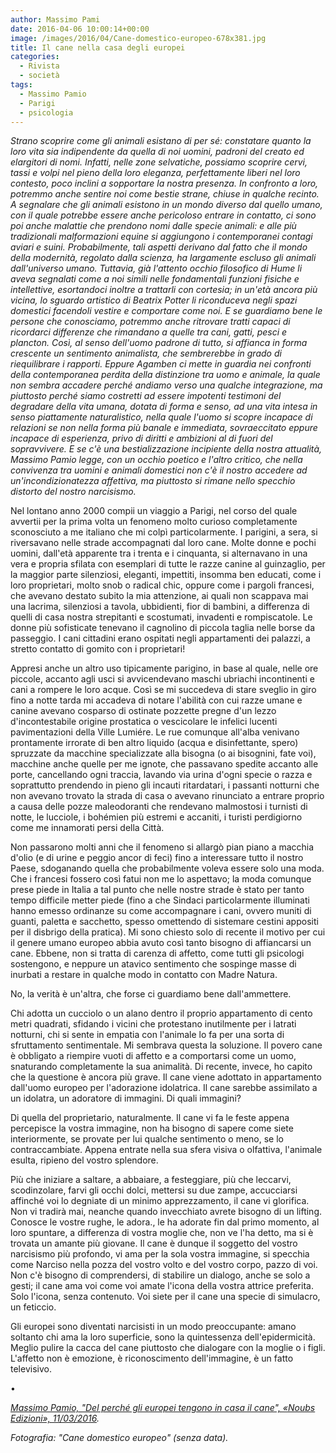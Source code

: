 ```yaml
---
author: Massimo Pami
date: 2016-04-06 10:00:14+00:00
image: /images/2016/04/Cane-domestico-europeo-678x381.jpg
title: Il cane nella casa degli europei
categories:
  - Rivista
  - società
tags:
  - Massimo Pamio
  - Parigi
  - psicologia
---
```


*Strano scoprire come gli animali esistano di per sé: constatare quanto la loro vita sia indipendente da quella di noi uomini, padroni del creato ed elargitori di nomi. Infatti, nelle zone selvatiche, possiamo scoprire cervi, tassi e volpi nel pieno della loro eleganza, perfettamente liberi nel loro contesto, poco inclini a sopportare la nostra presenza. In confronto a loro, potremmo anche sentire noi come bestie strane, chiuse in qualche recinto. A segnalare che gli animali esistono in un mondo diverso dal quello umano, con il quale potrebbe essere anche pericoloso entrare in contatto, ci sono poi anche malattie che prendono nomi dalle specie animali: e alle più tradizionali malformazioni equine si aggiungono i contemporanei contagi aviari e suini. Probabilmente, tali aspetti derivano dal fatto che il mondo della modernità, regolato dalla scienza, ha largamente escluso gli animali dall'universo umano. Tuttavia, già l'attento occhio filosofico di Hume li aveva segnalati come a noi simili nelle fondamentali funzioni fisiche e intellettive, esortandoci inoltre a trattarli con cortesia; in un'età ancora più vicina, lo sguardo artistico di Beatrix Potter li riconduceva negli spazi domestici facendoli vestire e comportare come noi. E se guardiamo bene le persone che conosciamo, potremmo anche ritrovare tratti capaci di ricordarci differenze che rimandano a quelle tra cani, gatti, pesci e plancton. Così, al senso dell'uomo padrone di tutto, si affianca in forma crescente un sentimento animalista, che sembrerebbe in grado di riequilibrare i rapporti. Eppure Agamben ci mette in guardia nei confronti della contemporanea perdita della distinzione tra uomo e animale, la quale non sembra accadere perché andiamo verso una qualche integrazione, ma piuttosto perché siamo costretti ad essere impotenti testimoni del degradare della vita umana, dotata di forma e senso, ad una vita intesa in senso piattamente naturalistico, nella quale l'uomo si scopre incapace di relazioni se non nella forma più banale e immediata, sovraeccitato eppure incapace di esperienza, privo di diritti e ambizioni al di fuori del sopravvivere. E se c'è una bestializzazione incipiente della nostra attualità, Massimo Pamio legge, con un occhio poetico e l'altro critico, che nella convivenza tra uomini e animali domestici non c'è il nostro accedere ad un'incondizionatezza affettiva, ma piuttosto si rimane nello specchio distorto del nostro narcisismo.*

Nel lontano anno 2000 compii un viaggio a Parigi, nel corso del quale avvertii per la prima volta un fenomeno molto curioso completamente sconosciuto a me italiano che mi colpì particolarmente. I parigini, a sera, si riversavano nelle strade accompagnati dal loro cane. Molte donne e pochi uomini, dall'età apparente tra i trenta e i cinquanta, si alternavano in una vera e propria sfilata con esemplari di tutte le razze canine al guinzaglio, per la maggior parte silenziosi, eleganti, impettiti, insomma ben educati, come i loro proprietari, molto snob o radical chic, oppure come i pargoli francesi, che avevano destato subito la mia attenzione, ai quali non scappava mai una lacrima, silenziosi a tavola, ubbidienti, fior di bambini, a differenza di quelli di casa nostra strepitanti e scostumati, invadenti e rompiscatole. Le donne più sofisticate tenevano il cagnolino di piccola taglia nelle borse da passeggio. I cani cittadini erano ospitati negli appartamenti dei palazzi, a stretto contatto di gomito con i proprietari!

Appresi anche un altro uso tipicamente parigino, in base al quale, nelle ore piccole, accanto agli usci si avvicendevano maschi ubriachi incontinenti e cani a rompere le loro acque. Così se mi succedeva di stare sveglio in giro fino a notte tarda mi accadeva di notare l'abilità con cui razze umane e canine avevano cosparso di ostinate pozzette pregne d'un lezzo d'incontestabile origine prostatica o vescicolare le infelici lucenti pavimentazioni della Ville Lumiére. Le rue comunque all'alba venivano prontamente irrorate di ben altro liquido (acqua e disinfettante, spero) spruzzate da macchine specializzate alla bisogna (o ai bisognini, fate voi), macchine anche quelle per me ignote, che passavano spedite accanto alle porte, cancellando ogni traccia, lavando via urina d'ogni specie o razza e soprattutto prendendo in pieno gli incauti ritardatari, i passanti notturni che non avevano trovato la strada di casa o avevano rinunciato a entrare proprio a causa delle pozze maleodoranti che rendevano malmostosi i turnisti di notte, le lucciole, i bohémien più estremi e accaniti, i turisti perdigiorno come me innamorati persi della Città.

Non passarono molti anni che il fenomeno si allargò pian piano a macchia d'olio (e di urine e peggio ancor di feci) fino a interessare tutto il nostro Paese, sdoganando quella che probabilmente voleva essere solo una moda. Che i francesi fossero così fatui non me lo aspettavo; la moda comunque prese piede in Italia a tal punto che nelle nostre strade è stato per tanto tempo difficile metter piede (fino a che Sindaci particolarmente illuminati hanno emesso ordinanze su come accompagnare i cani, ovvero muniti di guanti, paletta e sacchetto, spesso omettendo di sistemare cestini appositi per il disbrigo della pratica). Mi sono chiesto solo di recente il motivo per cui il genere umano europeo abbia avuto così tanto bisogno di affiancarsi un cane. Ebbene, non si tratta di carenza di affetto, come tutti gli psicologi sostengono, e neppure un atavico sentimento che sospinge masse di inurbati a restare in qualche modo in contatto con Madre Natura.

No, la verità è un'altra, che forse ci guardiamo bene dall'ammettere.

Chi adotta un cucciolo o un alano dentro il proprio appartamento di cento metri quadrati, sfidando i vicini che protestano inutilmente per i latrati notturni, chi si sente in empatia con l'animale lo fa per una sorta di sfruttamento sentimentale. Mi sembrava questa la soluzione. Il povero cane è obbligato a riempire vuoti di affetto e a comportarsi come un uomo, snaturando completamente la sua animalità. Di recente, invece, ho capito che la questione è ancora più grave. Il cane viene adottato in appartamento dall'uomo europeo per l'adorazione idolatrica. Il cane sarebbe assimilato a un idolatra, un adoratore di immagini. Di quali immagini?

Di quella del proprietario, naturalmente. Il cane vi fa le feste appena percepisce la vostra immagine, non ha bisogno di sapere come siete interiormente, se provate per lui qualche sentimento o meno, se lo contraccambiate. Appena entrate nella sua sfera visiva o olfattiva, l'animale esulta, ripieno del vostro splendore.

Più che iniziare a saltare, a abbaiare, a festeggiare, più che leccarvi, scodinzolare, farvi gli occhi dolci, mettersi su due zampe, accucciarsi affinché voi lo degniate di un minimo apprezzamento, il cane vi glorifica. Non vi tradirà mai, neanche quando invecchiato avrete bisogno di un lifting. Conosce le vostre rughe, le adora., le ha adorate fin dal primo momento, al loro spuntare, a differenza di vostra moglie che, non ve l'ha detto, ma si è trovata un amante più giovane. Il cane è dunque il soggetto del vostro narcisismo più profondo, vi ama per la sola vostra immagine, si specchia come Narciso nella pozza del vostro volto e del vostro corpo, pazzo di voi. Non c'è bisogno di comprendersi, di stabilire un dialogo, anche se solo a gesti; il cane ama voi come voi amate l'icona della vostra attrice preferita. Solo l'icona, senza contenuto. Voi siete per il cane una specie di simulacro, un feticcio.

Gli europei sono diventati narcisisti in un modo preoccupante: amano soltanto chi ama la loro superficie, sono la quintessenza dell'epidermicità. Meglio pulire la cacca del cane piuttosto che dialogare con la moglie o i figli. L'affetto non è emozione, è riconoscimento dell'immagine, è un fatto televisivo.

•

[*Massimo Pamio, "Del perché gli europei tengono in casa il cane", «Noubs Edizioni», 11/03/2016*](https://noubs.wordpress.com/2016/03/11/perche-gli-europei-tengono-il-cane-in-casa-di-massimo-pamio/)*.*

*Fotografia: "Cane domestico europeo" (senza data).*
